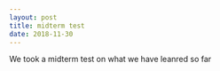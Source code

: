 ```yaml
---
layout: post
title: midterm test
date: 2018-11-30
---
```


We took a midterm test on what we have leanred so far 
